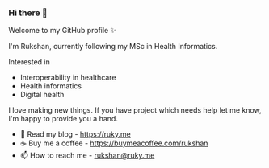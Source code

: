 ### Hi there 👋

Welcome to my GitHub profile ✨

I'm Rukshan, currently following my MSc in Health Informatics.

Interested in 

* Interoperability in healthcare 
* Health informatics
* Digital health 

I love making new things. If you have project which needs help let me know, I'm happy to provide you a hand.

* 💬 Read my blog - https://ruky.me
* ☕ Buy me a coffee - https://buymeacoffee.com/rukshan
* 📫 How to reach me - rukshan@ruky.me
<!--
**rukshn/rukshn** is a ✨ _special_ ✨ repository because its `README.md` (this file) appears on your GitHub profile.

Here are some ideas to get you started:

- 🔭 I’m currently working on ...
- 🌱 I’m currently learning ...
- 👯 I’m looking to collaborate on ...
- 🤔 I’m looking for help with ...
- 💬 Ask me about ...
- 📫 How to reach me: ...
- 😄 Pronouns: ...
- ⚡ Fun fact: ...
-->
